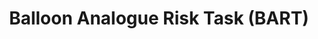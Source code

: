 ---
layout: page
title: Balloon Analogue Risk Task (BART)
description: BART implementation with PsychoPy
img: 
importance: 6
category: projects
related_publications: false
---